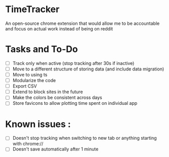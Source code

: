 # TimeTracker
An open-source chrome extension that would allow me to be accountable and focus on actual work instead of being on reddit

# Tasks and To-Do
- [ ] Track only when active (stop tracking after 30s if inactive)
- [ ] Move to a different structure of storing data (and include data migration)
- [ ] Move to using ts
- [ ] Modularize the code
- [ ] Export CSV
- [ ] Extend to block sites in the future
- [ ] Make the colors be consistent across days
- [ ] Store favicons to allow plotting time spent on individual app

# Known issues : 
- [ ] Doesn't stop tracking when switching to new tab or anything starting with chrome://
- [ ] Doesn't save automatically after 1 minute
